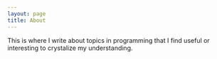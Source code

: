 ```yaml
---
layout: page
title: About
---
```


This is where I write about topics in programming that I find useful or interesting to crystalize my understanding.

